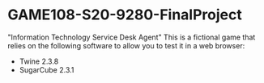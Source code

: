 # GAME108-S20-9280-FinalProject
"Information Technology Service Desk Agent"
This is a fictional game that relies on the following software to allow you to test it in a web browser:

 * Twine 2.3.8
 * SugarCube 2.3.1
